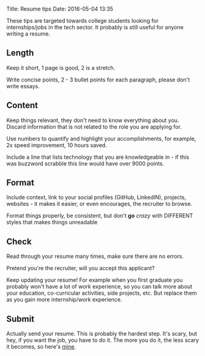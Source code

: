 Title: Resume tips
Date: 2016-05-04 13:35

These tips are targeted towards college students looking for internships/jobs in the tech sector.
It probably is still useful for anyone writing a resume.

## Length

Keep it short, 1 page is good, 2 is a stretch.

Write concise points, 2 - 3 bullet points for each paragraph, please don't write essays.

## Content

Keep things relevant, they don't need to know everything about you.
Discard information that is not related to the role you are applying for.

Use numbers to quantify and highlight your accomplishments,
for example, 2x speed improvement, 10 hours saved.

Include a line that lists technology that you are knowledgeable in -
if this was buzzword scrabble this line would have over 9000 points.

## Format

Include context, link to your social profiles (GitHub, LinkedIN), projects, websites -
it makes it easier, or even encourages, the recruiter to browse.

Format things properly, be consistent,
but don't **go** *crazy* with DIFFERENT styles that makes things unreadable

## Check

Read through your resume many times, make sure there are no errors.

Pretend you're the recruiter, will you accept this applicant?

Keep updating your resume!
For example when you first graduate you probably won't have a lot of work experience,
so you can talk more about your education, co-curricular activities, side projects, etc.
But replace them as you gain more internship/work experience.

## Submit

Actually send your resume.
This is probably the hardest step.
It's scary, but hey, if you want the job, you have to do it.
The more you do it, the less scary it becomes, so here's [mine](http://resume.ngzhian.com).
